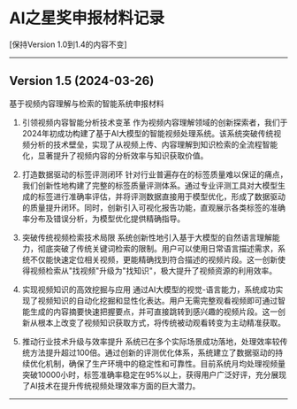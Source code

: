 # AI之星奖申报材料记录

[保持Version 1.0到1.4的内容不变]

---

## Version 1.5 (2024-03-26)

基于视频内容理解与检索的智能系统申报材料

1. 引领视频内容智能分析技术变革
作为视频内容理解领域的创新探索者，我们于2024年初成功构建了基于AI大模型的智能视频处理系统。该系统突破传统视频分析的技术壁垒，实现了从视频上传、内容理解到知识检索的全流程智能化，显著提升了视频内容的分析效率与知识获取价值。

2. 打造数据驱动的标签评测闭环
针对行业普遍存在的标签质量难以保证的痛点，我们创新性地构建了完整的标签质量评测体系。通过专业评测工具对大模型生成的标签进行准确率评估，并将评测数据直接用于模型优化，形成了数据驱动的质量提升闭环。同时，创新引入可视化报告功能，直观展示各类标签的准确率分布及错误分析，为模型优化提供精确指导。

3. 突破传统视频检索技术局限
系统创新性地引入基于大模型的自然语言理解能力，彻底突破了传统关键词检索的限制。用户可以使用日常语言描述需求，系统不仅能快速定位相关视频，更能精确找到符合描述的视频片段。这一创新使得视频检索从"找视频"升级为"找知识"，极大提升了视频资源的利用效率。

4. 实现视频知识的高效挖掘与应用
通过AI大模型的视觉-语言能力，系统成功实现了视频知识的自动化挖掘和显性化表达。用户无需完整观看视频即可通过智能生成的内容摘要快速把握要点，并可直接跳转到感兴趣的视频片段。这一创新从根本上改变了视频知识获取方式，将传统被动观看转变为主动精准获取。

5. 推动行业技术升级与效率提升
系统已在多个实际场景成功落地，处理效率较传统方法提升超过100倍。通过创新的评测优化体系，系统建立了数据驱动的持续优化机制，确保了生产环境中的稳定性和可靠性。目前系统月均处理视频量突破10000小时，标签准确率稳定在95%以上，获得用户广泛好评，充分展现了AI技术在提升传统视频处理效率方面的巨大潜力。

--- 